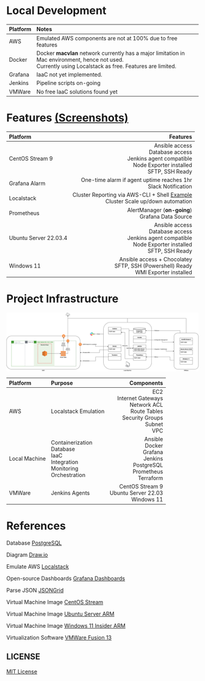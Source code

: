 # Local Development

| Platform | Notes |
| :--- | :--- |
| AWS | Emulated AWS components are not at 100%  due to free features |
| Docker | Docker **macvlan** network currently has a major limitation in Mac environment, hence not used.<br>Currently using Localstack as free. Features are limited. |
| Grafana | IaaC not yet implemented. |
| Jenkins | Pipeline scripts on-going |
| VMWare | No free IaaC solutions found yet |

# Features [(Screenshots)](Screenshots/)

| Platform | Features |
| :--- | ---: |
| CentOS Stream 9 | Ansible access<br>Database access<br>Jenkins agent compatible<br>Node Exporter installed<br>SFTP, SSH Ready |
| Grafana Alarm | One-time alarm if agent uptime reaches 1hr<br>Slack Notification |
| Localstack | Cluster Reporting via AWS-CLI + Shell [Example](https://github.com/danericpelayo/development/blob/main/Localstack/cluster.json)<br>Cluster Scale up/down automation |
| Prometheus | AlertManager (**on-going**)<br>Grafana Data Source  |
| Ubuntu Server 22.03.4 | Ansible access<br>Database access<br>Jenkins agent compatible<br>Node Exporter installed<br>SFTP, SSH Ready |
| Windows 11 | Ansible access + Chocolatey<br>SFTP, SSH (Powershell) Ready<br>WMI Exporter installed |

# Project Infrastructure

![logo](infrastructure.png)

| Platform | Purpose | Components |
| :--- | :--- | ---: |
| AWS | Localstack Emulation | EC2<br>Internet Gateways<br>Network ACL<br>Route Tables<br>Security Groups<br>Subnet<br>VPC |
| Local Machine | Containerization<br>Database<br>IaaC<br>Integration<br>Monitoring<br>Orchestration<br> | Ansible<br>Docker<br>Grafana<br>Jenkins<br>PostgreSQL<br>Prometheus<br>Terraform |
| VMWare     | Jenkins Agents | CentOS Stream 9<br>Ubuntu Server 22.03<br>Windows 11 |

# References

Database [PostgreSQL](https://www.postgresql.org/download/)

Diagram [Draw.io](https://app.diagrams.net)

Emulate AWS [Localstack](https://localstack.cloud)

Open-source Dashboards [Grafana Dashboards](https://grafana.com/grafana/dashboards/)

Parse JSON [JSONGrid](https://jsongrid.com)

Virtual Machine Image [CentOS Stream](https://www.centos.org/centos-stream/)

Virtual Machine Image [Ubuntu Server ARM](https://ubuntu.com/download/server/arm)

Virtual Machine Image [Windows 11 Insider ARM](https://www.microsoft.com/en-us/software-download/windowsinsiderpreviewARM64)

Virtualization Software [VMWare Fusion 13](https://store-us.vmware.com/fusion_buy_dual?utm_source=google&utm_medium=cpc&utm_term=engine:google%7Ccampaignid:13610504072%7Cadid:544114080438%7Cgclid:CjwKCAjwpayjBhAnEiwA-7enawDMDcfT6SLLbUITKgGOce2uiqAd_0RSh4-wj26B4Je6-X6bw3JWWBoC4BsQAvD_BwE&gad=1&gclid=CjwKCAjwpayjBhAnEiwA-7enawDMDcfT6SLLbUITKgGOce2uiqAd_0RSh4-wj26B4Je6-X6bw3JWWBoC4BsQAvD_BwE)

## LICENSE

[MIT License](LICENSE)
